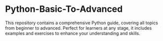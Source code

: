 # Python-Basic-To-Advanced
This repository contains a comprehensive Python guide, covering all topics from beginner to advanced. Perfect for learners at any stage, it includes examples and exercises to enhance your understanding and skills.

